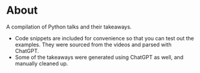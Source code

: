# About
A compilation of Python talks and their takeaways.

* Code snippets are included for convenience so that you can test out the examples. They were sourced from the videos and parsed with ChatGPT.
* Some of the takeaways were generated using ChatGPT as well, and manually cleaned up.
